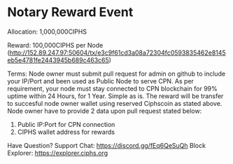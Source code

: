 # Notary Reward Event

Allocation: 1,000,000CIPHS

Reward: 100,000CIPHS per Node (http://152.89.247.97:50604/tx/e3c9f61cd3a08a72304fc0593835462e8145eb5e4781fe2443945b689c463c65)

Terms: Node owner must submit pull request for admin on github to include your IP/Port and been used as Public Node to serve CPN. As per requirement, your node must stay connected to CPN blockchain for 99% uptime within 24 Hours, for 1 Year. Simple as is. The reward will be transfer to succesful node owner wallet using reserved Ciphscoin as stated above. Node owner have to provide 2 data upon pull request stated below:

1. Public IP:Port for CPN connection
3. CIPHS wallet address for rewards

Have Question?
Support Chat: https://discord.gg/fEq6QeSuQh
Block Explorer: https://explorer.ciphs.org

